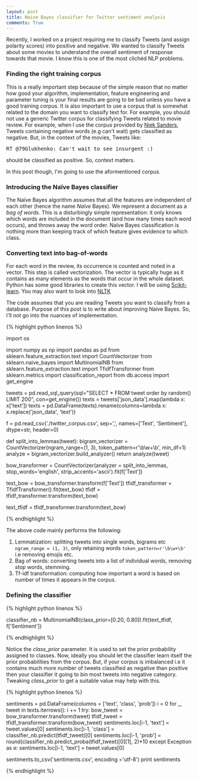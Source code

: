 ```yaml
---
layout: post
title: Naive Bayes classifier for Twitter sentiment analysis
comments: True
---
```


Recently, I worked on a project requiring me to classify Tweets (and assign polarity scores) into positive and negative. We wanted to classify Tweets about some movies to understand the overall sentiment of response towards that movie. I know this is one of the most clichéd NLP problems.

### Finding the right training corpus

This is a really important step because of the simple reason that no matter how good your algorithm, implementation, feature engineering and parameter tuning is your final results are going to be bad unless you have a good training corpus. It is also important to use a corpus that is somewhat related to the domain you want to classify text for. For example, you should not use a generic Twitter corpus for classifying Tweets related to movie review. For example, when I use the corpus provided by [Niek Sanders](http://www.sananalytics.com/lab/twitter-sentiment/), Tweets containing negative words (e.g can't wait) gets classified as negative. But, in the context of the movies, Tweets like:

<pre>
RT @79Glukhenko: Can't wait to see insurgent :)
</pre>

should be classified as positive. So, context matters.

In this post though, I'm going to use the aformentioned corpus. 

### Introducing the Naïve Bayes classifier

The Naïve Bayes algorithm assumes that all the features are independent of each other (hence the name *Naïve* Bayes). We represent a document as a *bag of words*. This is a disturbingly simple representation: it only knows which words are included in the document (and how many times each word occurs), and throws away the word order. Naïve Bayes classification is nothing more than keeping track of which feature gives evidence to which class. 

### Converting text into bag-of-words
For each word in the review, its occurrence is counted and noted in a vector. This step is called vectorization. The vector is typically huge as it contains as many elements as the words that occur in the whole dataset. Python has some good libraries to create this vector. I will be using [Scikit-learn](http://scikit-learn.org/stable/modules/generated/sklearn.feature_extraction.text.CountVectorizer.html). You may also want to look into [NLTK](http://www.nltk.org/book/ch06.html)

The code assumes that you are reading Tweets you want to classify from a database. Purpose of this post is to write about improving Naive Bayes. So, I'll not go into the nuances of implementation.

{% highlight python linenos %}

import os

import numpy as np
import pandas as pd
from sklearn.feature_extraction.text import CountVectorizer
from sklearn.naive_bayes import MultinomialNB
from sklearn.feature_extraction.text import TfidfTransformer
from sklearn.metrics import classification_report
from db.access import get_engine

tweets = pd.read_sql_query(sql="SELECT * FROM tweet order by random() LIMIT 200", con=get_engine())
texts = tweets['json_data'].map(lambda x: x['text'])
texts = pd.DataFrame(texts).rename(columns=lambda x: x.replace('json_data', 'text'))

f = pd.read_csv('./twitter_corpus.csv', sep=',', names=['Text', 'Sentiment'], dtype=str, header=0)

def split_into_lemmas(tweet):
    bigram_vectorizer = CountVectorizer(ngram_range=(1, 3), token_pattern=r'\b\w+\b', min_df=1)
    analyze = bigram_vectorizer.build_analyzer()
    return analyze(tweet)

bow_transformer = CountVectorizer(analyzer = split_into_lemmas, stop_words='english', strip_accents='ascii').fit(f['Text'])

text_bow = bow_transformer.transform(f['Text'])
tfidf_transformer = TfidfTransformer().fit(text_bow)
tfidf = tfidf_transformer.transform(text_bow)

text_tfidf = tfidf_transformer.transform(text_bow)

{% endhighlight %}

The above code mainly performs the following:

1. Lemmatization: splitting tweets into single words, bigrams etc `ngram_range = (1, 3)`, only retaining words `token_pattern=r'\b\w+\b' ` i.e removing emojis etc.
2. Bag of words: converting tweets into a list of individual words, removing stop words, stemming.
3. Tf-idf transformation: computing how important a word is based on number of times it appears in the corpus.


### Defining the classifier

{% highlight python linenos %}

classifier_nb = MultinomialNB(class_prior=[0.20, 0.80]).fit(text_tfidf, f['Sentiment'])

{% endhighlight %}

Notice the *class_prior* parameter. It is used to set the prior probability assigned to classes. Now, ideally you should let the classifier learn itself the prior probabilities from the corpus. But, if your corpus is imbalanced i.e it contains much more number of tweets classified as negative than positive then your classifier it going to bin most tweets into negative category. Tweaking *class_prior* to get a suitable value may help with this.


{% highlight python linenos %}

sentiments = pd.DataFrame(columns = ['text', 'class', 'prob'])
i = 0
for _, tweet in texts.iterrows():
    i += 1
    try:
        bow_tweet = bow_transformer.transform(tweet)
        tfidf_tweet = tfidf_transformer.transform(bow_tweet)
        sentiments.loc[i-1, 'text'] = tweet.values[0]
        sentiments.loc[i-1, 'class'] = classifier_nb.predict(tfidf_tweet)[0]
        sentiments.loc[i-1, 'prob'] = round(classifier_nb.predict_proba(tfidf_tweet)[0][1], 2)*10
    except Exception as e:
        sentiments.loc[i-1, 'text'] = tweet.values[0]

sentiments.to_csv('sentiments.csv', encoding ='utf-8')
print sentiments

{% endhighlight %}

